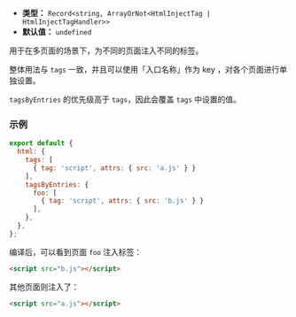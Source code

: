 - **类型：** `Record<string, ArrayOrNot<HtmlInjectTag | HtmlInjectTagHandler>>`
- **默认值：** `undefined`

用于在多页面的场景下，为不同的页面注入不同的标签。

整体用法与 `tags` 一致，并且可以使用「入口名称」作为 key ，对各个页面进行单独设置。

`tagsByEntries` 的优先级高于 `tags`，因此会覆盖 `tags` 中设置的值。

### 示例

```js
export default {
  html: {
    tags: [
      { tag: 'script', attrs: { src: 'a.js' } }
    ],
    tagsByEntries: {
      foo: [
        { tag: 'script', attrs: { src: 'b.js' } }
      ],
    },
  },
};
```

编译后，可以看到页面 `foo` 注入标签：

```html
<script src="b.js"></script>
```

其他页面则注入了：

```html
<script src="a.js"></script>
```
